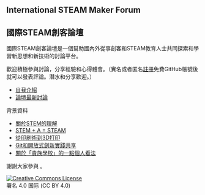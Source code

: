 ## International STEAM Maker Forum 

## 國際STEAM創客論壇

國際STEAM創客論壇是一個幫助國內外從事創客和STEAM教育人士共同探索和學習新思想和新技術的討論平台。

歡迎積極參與討論，分享經驗和心得體會。（實名或者匿名[註冊](https://github.com/join)免費GitHub帳號後就可以發表評論。潛水和分享歡迎。）

- [自我介紹](https://github.com/steam-maker/steam-maker-forum/issues/6)
- [論壇最新討論](https://github.com/steam-maker/steam-maker-forum/issues?q=is%3Aissue+is%3Aopen+sort%3Aupdated-desc)

背景資料

- [關於STEM的理解](https://www.digital-message.com/learn/STEM/)
- [STEM + A = STEAM](https://www.digital-message.com/learn/STEAM/)
- [從印刷術到3D打印](https://www.digital-message.com/learn/3D/)
- [Git和開放式創新實踐共享](https://www.digital-message.com/learn/git/)
- [關於「貴族學校」的一點個人看法](https://www.digital-message.com/learn/elite/)

謝謝大家參與 。

<a rel="license" href="https://creativecommons.org/licenses/by/4.0/deed.zh"><img alt="Creative Commons License" style="border-width:0" src="https://i.creativecommons.org/l/by/4.0/88x31.png" /></a><br/>署名 4.0 国际 (CC BY 4.0)
